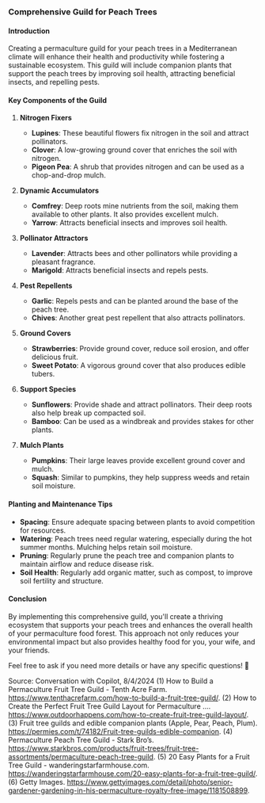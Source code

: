 
### Comprehensive Guild for Peach Trees

#### Introduction
Creating a permaculture guild for your peach trees in a Mediterranean climate will enhance their health and productivity while fostering a sustainable ecosystem. This guild will include companion plants that support the peach trees by improving soil health, attracting beneficial insects, and repelling pests.

#### Key Components of the Guild

1. **Nitrogen Fixers**
   - **Lupines**: These beautiful flowers fix nitrogen in the soil and attract pollinators.
   - **Clover**: A low-growing ground cover that enriches the soil with nitrogen.
   - **Pigeon Pea**: A shrub that provides nitrogen and can be used as a chop-and-drop mulch.

2. **Dynamic Accumulators**
   - **Comfrey**: Deep roots mine nutrients from the soil, making them available to other plants. It also provides excellent mulch.
   - **Yarrow**: Attracts beneficial insects and improves soil health.

3. **Pollinator Attractors**
   - **Lavender**: Attracts bees and other pollinators while providing a pleasant fragrance.
   - **Marigold**: Attracts beneficial insects and repels pests.

4. **Pest Repellents**
   - **Garlic**: Repels pests and can be planted around the base of the peach tree.
   - **Chives**: Another great pest repellent that also attracts pollinators.

5. **Ground Covers**
   - **Strawberries**: Provide ground cover, reduce soil erosion, and offer delicious fruit.
   - **Sweet Potato**: A vigorous ground cover that also produces edible tubers.

6. **Support Species**
   - **Sunflowers**: Provide shade and attract pollinators. Their deep roots also help break up compacted soil.
   - **Bamboo**: Can be used as a windbreak and provides stakes for other plants.

7. **Mulch Plants**
   - **Pumpkins**: Their large leaves provide excellent ground cover and mulch.
   - **Squash**: Similar to pumpkins, they help suppress weeds and retain soil moisture.

#### Planting and Maintenance Tips

- **Spacing**: Ensure adequate spacing between plants to avoid competition for resources.
- **Watering**: Peach trees need regular watering, especially during the hot summer months. Mulching helps retain soil moisture.
- **Pruning**: Regularly prune the peach tree and companion plants to maintain airflow and reduce disease risk.
- **Soil Health**: Regularly add organic matter, such as compost, to improve soil fertility and structure.

#### Conclusion
By implementing this comprehensive guild, you'll create a thriving ecosystem that supports your peach trees and enhances the overall health of your permaculture food forest. This approach not only reduces your environmental impact but also provides healthy food for you, your wife, and your friends.

Feel free to ask if you need more details or have any specific questions! 🌿

Source: Conversation with Copilot, 8/4/2024
(1) How to Build a Permaculture Fruit Tree Guild - Tenth Acre Farm. https://www.tenthacrefarm.com/how-to-build-a-fruit-tree-guild/.
(2) How to Create the Perfect Fruit Tree Guild Layout for Permaculture .... https://www.outdoorhappens.com/how-to-create-fruit-tree-guild-layout/.
(3) Fruit tree guilds and edible companion plants (Apple, Pear, Peach, Plum). https://permies.com/t/74182/Fruit-tree-guilds-edible-companion.
(4) Permaculture Peach Tree Guild - Stark Bro’s. https://www.starkbros.com/products/fruit-trees/fruit-tree-assortments/permaculture-peach-tree-guild.
(5) 20 Easy Plants for a Fruit Tree Guild - wanderingstarfarmhouse.com. https://wanderingstarfarmhouse.com/20-easy-plants-for-a-fruit-tree-guild/.
(6) Getty Images. https://www.gettyimages.com/detail/photo/senior-gardener-gardening-in-his-permaculture-royalty-free-image/1181508899.